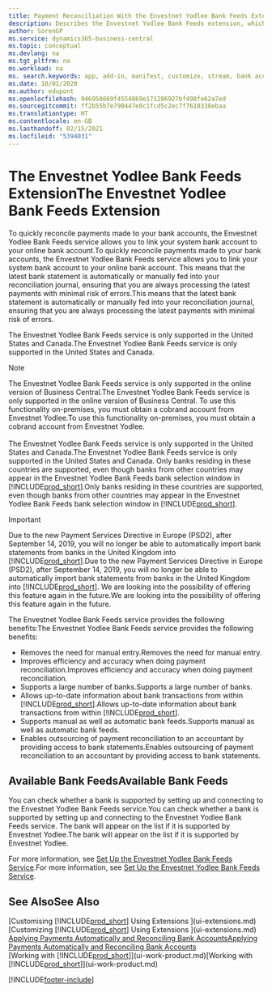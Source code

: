 ```yaml
---
title: Payment Reconciliation With the Envestnet Yodlee Bank Feeds Extension
description: Describes the Envestnet Yodlee Bank Feeds extension, which links to bank accounts so you can and quickly reconcile payments.
author: SorenGP
ms.service: dynamics365-business-central
ms.topic: conceptual
ms.devlang: na
ms.tgt_pltfrm: na
ms.workload: na
ms. search.keywords: app, add-in, manifest, customize, stream, bank account link
ms.date: 10/01/2020
ms.author: edupont
ms.openlocfilehash: 946958669f4554869e171286927bf498fe62a7ed
ms.sourcegitcommit: ff2b55b7e790447e0c1fcd5c2ec7f7610338ebaa
ms.translationtype: HT
ms.contentlocale: en-GB
ms.lasthandoff: 02/15/2021
ms.locfileid: "5394031"
---
```

# <a name="the-envestnet-yodlee-bank-feeds-extension"></a><span data-ttu-id="f8bcb-103">The Envestnet Yodlee Bank Feeds Extension</span><span class="sxs-lookup"><span data-stu-id="f8bcb-103">The Envestnet Yodlee Bank Feeds Extension</span></span>

<span data-ttu-id="f8bcb-104">To quickly reconcile payments made to your bank accounts, the Envestnet Yodlee Bank Feeds service allows you to link your system bank account to your online bank account.</span><span class="sxs-lookup"><span data-stu-id="f8bcb-104">To quickly reconcile payments made to your bank accounts, the Envestnet Yodlee Bank Feeds service allows you to link your system bank account to your online bank account.</span></span> <span data-ttu-id="f8bcb-105">This means that the latest bank statement is automatically or manually fed into your reconciliation journal, ensuring that you are always processing the latest payments with minimal risk of errors.</span><span class="sxs-lookup"><span data-stu-id="f8bcb-105">This means that the latest bank statement is automatically or manually fed into your reconciliation journal, ensuring that you are always processing the latest payments with minimal risk of errors.</span></span>

<span data-ttu-id="f8bcb-106">The Envestnet Yodlee Bank Feeds service is only supported in the United States and Canada.</span><span class="sxs-lookup"><span data-stu-id="f8bcb-106">The Envestnet Yodlee Bank Feeds service is only supported in the United States and Canada.</span></span>

> [!NOTE]
> <span data-ttu-id="f8bcb-107">The Envestnet Yodlee Bank Feeds service is only supported in the online version of Business Central.</span><span class="sxs-lookup"><span data-stu-id="f8bcb-107">The Envestnet Yodlee Bank Feeds service is only supported in the online version of Business Central.</span></span> <span data-ttu-id="f8bcb-108">To use this functionality on-premises, you must obtain a cobrand account from Envestnet Yodlee.</span><span class="sxs-lookup"><span data-stu-id="f8bcb-108">To use this functionality on-premises, you must obtain a cobrand account from Envestnet Yodlee.</span></span><br /><br />
> <span data-ttu-id="f8bcb-109">The Envestnet Yodlee Bank Feeds service is only supported in the United States and Canada.</span><span class="sxs-lookup"><span data-stu-id="f8bcb-109">The Envestnet Yodlee Bank Feeds service is only supported in the United States and Canada.</span></span>
> <span data-ttu-id="f8bcb-110">Only banks residing in these countries are supported, even though banks from other countries may appear in the Envestnet Yodlee Bank Feeds bank selection window in [!INCLUDE[prod_short](includes/prod_short.md)].</span><span class="sxs-lookup"><span data-stu-id="f8bcb-110">Only banks residing in these countries are supported, even though banks from other countries may appear in the Envestnet Yodlee Bank Feeds bank selection window in [!INCLUDE[prod_short](includes/prod_short.md)].</span></span>

> [!IMPORTANT]
> <span data-ttu-id="f8bcb-111">Due to the new Payment Services Directive in Europe (PSD2), after September 14, 2019, you will no longer be able to automatically import bank statements from banks in the United Kingdom into [!INCLUDE[prod_short](includes/prod_short.md)].</span><span class="sxs-lookup"><span data-stu-id="f8bcb-111">Due to the new Payment Services Directive in Europe (PSD2), after September 14, 2019, you will no longer be able to automatically import bank statements from banks in the United Kingdom into [!INCLUDE[prod_short](includes/prod_short.md)].</span></span> <span data-ttu-id="f8bcb-112">We are looking into the possibility of offering this feature again in the future.</span><span class="sxs-lookup"><span data-stu-id="f8bcb-112">We are looking into the possibility of offering this feature again in the future.</span></span>

<span data-ttu-id="f8bcb-113">The Envestnet Yodlee Bank Feeds service provides the following benefits:</span><span class="sxs-lookup"><span data-stu-id="f8bcb-113">The Envestnet Yodlee Bank Feeds service provides the following benefits:</span></span>

* <span data-ttu-id="f8bcb-114">Removes the need for manual entry.</span><span class="sxs-lookup"><span data-stu-id="f8bcb-114">Removes the need for manual entry.</span></span>
* <span data-ttu-id="f8bcb-115">Improves efficiency and accuracy when doing payment reconciliation.</span><span class="sxs-lookup"><span data-stu-id="f8bcb-115">Improves efficiency and accuracy when doing payment reconciliation.</span></span>
* <span data-ttu-id="f8bcb-116">Supports a large number of banks.</span><span class="sxs-lookup"><span data-stu-id="f8bcb-116">Supports a large number of banks.</span></span>
* <span data-ttu-id="f8bcb-117">Allows up-to-date information about bank transactions from within [!INCLUDE[prod_short](includes/prod_short.md)].</span><span class="sxs-lookup"><span data-stu-id="f8bcb-117">Allows up-to-date information about bank transactions from within [!INCLUDE[prod_short](includes/prod_short.md)].</span></span>
* <span data-ttu-id="f8bcb-118">Supports manual as well as automatic bank feeds.</span><span class="sxs-lookup"><span data-stu-id="f8bcb-118">Supports manual as well as automatic bank feeds.</span></span>
* <span data-ttu-id="f8bcb-119">Enables outsourcing of payment reconciliation to an accountant by providing access to bank statements.</span><span class="sxs-lookup"><span data-stu-id="f8bcb-119">Enables outsourcing of payment reconciliation to an accountant by providing access to bank statements.</span></span>

## <a name="available-bank-feeds"></a><span data-ttu-id="f8bcb-120">Available Bank Feeds</span><span class="sxs-lookup"><span data-stu-id="f8bcb-120">Available Bank Feeds</span></span>
<span data-ttu-id="f8bcb-121">You can check whether a bank is supported by setting up and connecting to the Envestnet Yodlee Bank Feeds service.</span><span class="sxs-lookup"><span data-stu-id="f8bcb-121">You can check whether a bank is supported by setting up and connecting to the Envestnet Yodlee Bank Feeds service.</span></span> <span data-ttu-id="f8bcb-122">The bank will appear on the list if it is supported by Envestnet Yodlee.</span><span class="sxs-lookup"><span data-stu-id="f8bcb-122">The bank will appear on the list if it is supported by Envestnet Yodlee.</span></span>

<span data-ttu-id="f8bcb-123">For more information, see [Set Up the Envestnet Yodlee Bank Feeds Service](bank-how-setup-bank-statement-service.md).</span><span class="sxs-lookup"><span data-stu-id="f8bcb-123">For more information, see [Set Up the Envestnet Yodlee Bank Feeds Service](bank-how-setup-bank-statement-service.md).</span></span>

## <a name="see-also"></a><span data-ttu-id="f8bcb-124">See Also</span><span class="sxs-lookup"><span data-stu-id="f8bcb-124">See Also</span></span>
<span data-ttu-id="f8bcb-125">[Customising [!INCLUDE[prod_short](includes/prod_short.md)] Using Extensions ](ui-extensions.md)  </span><span class="sxs-lookup"><span data-stu-id="f8bcb-125">[Customizing [!INCLUDE[prod_short](includes/prod_short.md)] Using Extensions ](ui-extensions.md)  </span></span>  
[<span data-ttu-id="f8bcb-126">Applying Payments Automatically and Reconciling Bank Accounts</span><span class="sxs-lookup"><span data-stu-id="f8bcb-126">Applying Payments Automatically and Reconciling Bank Accounts</span></span>](receivables-apply-payments-auto-reconcile-bank-accounts.md)  
<span data-ttu-id="f8bcb-127">[Working with [!INCLUDE[prod_short](includes/prod_short.md)]](ui-work-product.md)</span><span class="sxs-lookup"><span data-stu-id="f8bcb-127">[Working with [!INCLUDE[prod_short](includes/prod_short.md)]](ui-work-product.md)</span></span>


[!INCLUDE[footer-include](includes/footer-banner.md)]